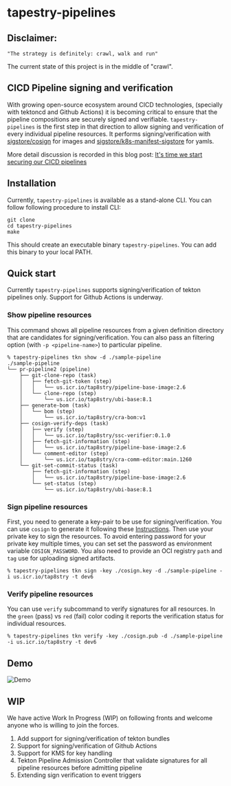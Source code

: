 # tapestry-pipelines

**Disclaimer:**
---------------

```
"The strategy is definitely: crawl, walk and run"
```
The current state of this project is in the middle of "crawl". 


## CICD Pipeline signing and verification

With growing open-source ecosystem around CICD technologies, (specially with tektoncd and Github Actions) it is becoming critical to ensure that the pipeline compositions are securely signed and verifiable. `tapestry-pipelines` is the first step in that direction to allow signing and verification of every individual pipeline resources. It performs signing/verification with [sigstore/cosign](https://github.com/sigstore/cosign) for images and [sigstore/k8s-manifest-sigstore](https://github.com/sigstore/k8s-manifest-sigstore) for yamls.

More detail discussion is recorded in this blog post: [It's time we start securing our CICD pipelines](https://nadgowdas.github.io/blog/2021/pipeline-security/)

## Installation

Currently, `tapestry-pipelines` is available as a stand-alone CLI. You can follow following procedure to install CLI:

```
git clone 
cd tapestry-pipelines 
make
```

This should create an executable binary `tapestry-pipelines`. You can add this binary to your local PATH.

## Quick start

Currently `tapestry-pipelines` supports signing/verification of tekton pipelines only. Support for Github Actions is underway. 

### Show pipeline resources
This command shows all pipeline resources from a given definition directory that are candidates for signing/verification. You can also pass an filtering option (with `-p <pipeline-name>`) to particular pipeline.

```
% tapestry-pipelines tkn show -d ./sample-pipeline
./sample-pipeline
└── pr-pipeline2 (pipeline)
    ├── git-clone-repo (task)
    │   ├── fetch-git-token (step)
    │   │   └── us.icr.io/tap8stry/pipeline-base-image:2.6
    │   └── clone-repo (step)
    │       └── us.icr.io/tap8stry/ubi-base:8.1
    ├── generate-bom (task)
    │   └── bom (step)
    │       └── us.icr.io/tap8stry/cra-bom:v1
    ├── cosign-verify-deps (task)
    │   ├── verify (step)
    │   │   └── us.icr.io/tap8stry/ssc-verifier:0.1.0
    │   ├── fetch-git-information (step)
    │   │   └── us.icr.io/tap8stry/pipeline-base-image:2.6
    │   └── comment-editor (step)
    │       └── us.icr.io/tap8stry/cra-comm-editor:main.1260
    └── git-set-commit-status (task)
        ├── fetch-git-information (step)
        │   └── us.icr.io/tap8stry/pipeline-base-image:2.6
        └── set-status (step)
            └── us.icr.io/tap8stry/ubi-base:8.1
```

### Sign pipeline resources
First, you need to generate a key-pair to be use for signing/verification. You can use `cosign` to generate it following these [Instructions](https://github.com/sigstore/cosign#generate-a-keypair). Then use your private key to sign the resources. To avoid entering password for your private key multiple times, you can set set the password as environment variable `COSIGN_PASSWORD`. You also need to provide an OCI registry `path` and `tag` use for uploading signed artifacts. 

```
% tapestry-pipelines tkn sign -key ./cosign.key -d ./sample-pipeline -i us.icr.io/tap8stry -t dev6
```

### Verify pipeline resources
You can use `verify` subcommand to verify signatures for all resources. In the `green` (pass) vs `red` (fail) color coding it reports the verification status for individual resources.

```
% tapestry-pipelines tkn verify -key ./cosign.pub -d ./sample-pipeline -i us.icr.io/tap8stry -t dev6
```

## Demo

![Demo](media/tapestry-demo.gif?)

## WIP

We have active Work In Progress (WIP) on following fronts and welcome anyone who is willing to join the forces. 

1. Add support for signing/verification of tekton bundles 
2. Support for signing/verification of Github Actions
3. Support for KMS for key handling
4. Tekton Pipeline Admission Controller that validate signatures for all pipeline resources before admitting pipeline
5. Extending sign verification to event triggers


